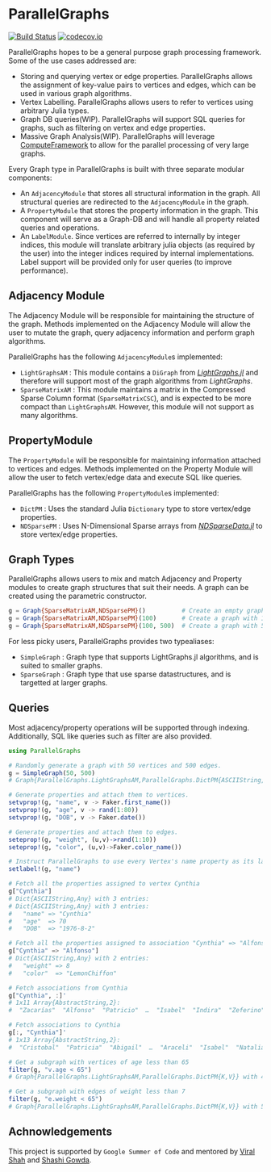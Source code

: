 # ParallelGraphs

[![Build Status](https://travis-ci.org/pranavtbhat/ParallelGraphs.jl.svg?branch=master)](https://travis-ci.org/pranavtbhat/ParallelGraphs.jl)
[![codecov.io](http://codecov.io/github/pranavtbhat/ParallelGraphs.jl/coverage.svg?branch=master)](http://codecov.io/github/JuliaGraphs/LightGraphs.jl?branch=master)

ParallelGraphs hopes to be a general purpose graph processing framework. Some of the use cases addressed are:
- Storing and querying vertex or edge properties. ParallelGraphs allows the assignment of key-value pairs to vertices and edges, which can be used in various graph algorithms.
- Vertex Labelling. ParallelGraphs allows users to refer to vertices using arbitrary Julia types.
- Graph DB queries(WIP). ParallelGraphs will support SQL queries for graphs, such as filtering on vertex and edge properties.
- Massive Graph Analysis(WIP). ParallelGraphs will leverage [ComputeFramework](https://github.com/shashi/ComputeFramework.jl) to allow for the parallel processing of very large graphs.

Every Graph type in ParallelGraphs is built with three separate modular components:
- An `AdjacencyModule` that stores all structural information in the graph. All structural queries are redirected to the `AdjacencyModule` in the graph.
- A `PropertyModule` that stores the property information in the graph. This component will serve as a Graph-DB and will handle all property related queries and operations.
- An `LabelModule`. Since vertices are referred to internally by integer indices, this module will translate arbitrary julia objects (as required by the user) into the integer indices required by internal implementations. Label support will be provided only for user queries (to improve performance).


## Adjacency Module
The Adjacency Module will be responsible for maintaining the structure of the graph. Methods implemented on the Adjacency Module will allow the user to mutate the graph, query adjacency information and perform graph algorithms.

ParallelGraphs has the following `AdjacencyModule`s implemented:
- `LightGraphsAM` : This module contains a `DiGraph` from *[LightGraphs.jl](https://github.com/JuliaGraphs/LightGraphs.jl)* and therefore will support most of the graph algorithms from *LightGraphs*.
- `SparseMatrixAM` : This module maintains a matrix in the Compressed Sparse Column format (`SparseMatrixCSC`), and is expected to be more compact than `LightGraphsAM`. However, this module will not support as many algorithms.

## PropertyModule
The `PropertyModule` will be responsible for maintaining information attached to vertices and edges. Methods implemented on the Property Module will allow the user to fetch vertex/edge data and execute SQL like queries. 

ParallelGraphs has the following `PropertyModule`s implemented:
- `DictPM` : Uses the standard Julia `Dictionary` type to store vertex/edge properties.
- `NDSparsePM` : Uses N-Dimensional Sparse arrays from *[NDSparseData.jl](https://github.com/JuliaComputing/NDSparseData.jl)* to store vertex/edge properties.



## Graph Types
ParallelGraphs allows users to mix and match Adjacency and Property modules to create graph structures that suit their needs. A graph can be created using the parametric constructor.

```julia
g = Graph{SparseMatrixAM,NDSparsePM}()          # Create an empty graph
g = Graph{SparseMatrixAM,NDSparsePM}(100)       # Create a graph with 100 vertices
g = Graph{SparseMatrixAM,NDSparsePM}(100, 500)  # Create a graph with 500 edges.
```

For less picky users, ParallelGraphs provides two typealiases:
- `SimpleGraph` : Graph type that supports LightGraphs.jl algorithms, and is suited to smaller graphs.
- `SparseGraph` : Graph type that use sparse datastructures, and is targetted at larger graphs.

## Queries
Most adjacency/property operations will be supported through indexing. Additionally, SQL like queries such as filter are also provided. 

```julia
using ParallelGraphs

# Randomly generate a graph with 50 vertices and 500 edges.
g = SimpleGraph(50, 500)
# Graph{ParallelGraphs.LightGraphsAM,ParallelGraphs.DictPM{ASCIIString,Any}} with 50 vertices and 500 edges

# Generate properties and attach them to vertices.
setvprop!(g, "name", v -> Faker.first_name())
setvprop!(g, "age", v -> rand(1:80))
setvprop!(g, "DOB", v -> Faker.date())

# Generate properties and attach them to edges.
seteprop!(g, "weight", (u,v)->rand(1:10))
seteprop!(g, "color", (u,v)->Faker.color_name())

# Instruct ParallelGraphs to use every Vertex's name property as its label
setlabel!(g, "name")

# Fetch all the properties assigned to vertex Cynthia
g["Cynthia"]
# Dict{ASCIIString,Any} with 3 entries:
# Dict{ASCIIString,Any} with 3 entries:
#   "name" => "Cynthia"
#   "age"  => 70
#   "DOB"  => "1976-8-2"

# Fetch all the properties assigned to association "Cynthia" => "Alfonso"
g["Cynthia" => "Alfonso"]
# Dict{ASCIIString,Any} with 2 entries:
#   "weight" => 8
#   "color"  => "LemonChiffon"

# Fetch associations from Cynthia
g["Cynthia", :]'
# 1x11 Array{AbstractString,2}:
#  "Zacarías"  "Alfonso"  "Patricio"  …  "Isabel"  "Indira"  "Zeferino"

# Fetch associations to Cynthia
g[:, "Cynthia"]'
# 1x13 Array{AbstractString,2}:
#  "Cristobal"  "Patricia"  "Abigail"  …  "Araceli"  "Isabel"  "Natalia"

# Get a subgraph with vertices of age less than 65
filter(g, "v.age < 65")
# Graph{ParallelGraphs.LightGraphsAM,ParallelGraphs.DictPM{K,V}} with 45 vertices and 402 edges

# Get a subgraph with edges of weight less than 7
filter(g, "e.weight < 65")
# Graph{ParallelGraphs.LightGraphsAM,ParallelGraphs.DictPM{K,V}} with 50 vertices and 305 edges

```

## Achnowledgements
This project is supported by `Google Summer of Code` and mentored by [Viral Shah](https://github.com/ViralBShah) and [Shashi Gowda](https://github.com/shashi).
